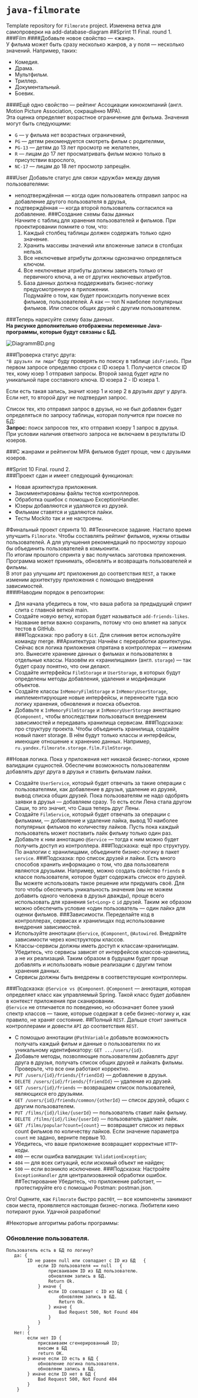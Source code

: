 # `java-filmorate`
Template repository for `Filmorate` project.
Изменена ветка для самопроверки на add-database-diagram
##Sprint 11 Final. round 1.   
###Film
####Добавьте новое свойство — «жанр».  
У фильма может быть сразу несколько жанров, а у поля — несколько значений. Например, таких:  
* Комедия.
* Драма.
* Мультфильм.
* Триллер.
* Документальный.
* Боевик.

####Ещё одно свойство — рейтинг Ассоциации кинокомпаний (англ. Motion Picture Association, сокращённо МРА).   
Эта оценка определяет возрастное ограничение для фильма. Значения могут быть следующими:
* `G` — у фильма нет возрастных ограничений,
* `PG` — детям рекомендуется смотреть фильм с родителями,
* `PG-13` — детям до 13 лет просмотр не желателен,
* `R` — лицам до 17 лет просматривать фильм можно только в присутствии взрослого,
* `NC-17` — лицам до 18 лет просмотр запрещён.  

###User
Добавьте статус для связи «дружба» между двумя пользователями:
* неподтверждённая — когда один пользователь отправил запрос на добавление другого пользователя в друзья,
* подтверждённая — когда второй пользователь согласился на добавление.
###Создание схемы базы данных   
Начните с таблиц для хранения пользователей и фильмов. При проектировании помните о том, что:
   1. Каждый столбец таблицы должен содержать только одно значение.
   2. Хранить массивы значений или вложенные записи в столбцах нельзя.
   3. Все неключевые атрибуты должны однозначно определяться ключом.
   4. Все неключевые атрибуты должны зависеть только от первичного ключа, а не от других неключевых атрибутов.
   5. База данных должна поддерживать бизнес-логику предусмотренную в приложении.   
      Подумайте о том, как будет происходить получение всех фильмов, пользователей. А как — топ N наиболее популярных фильмов. Или список общих друзей с другим пользователем.

###Теперь нарисуйте схему базы данных.   
**На рисунке дополнительно отображены переменные Java-программы, которые будут связаны с БД.**  

![DiagrammBD.png](DiagrammBD.png)   


###Проверка статус друга:  
`"В друзьях ли люди"` буду проверять по поиску в таблице `idsFriends`.
При первом запросе определяю строки с ID юзера 1.
Получается список ID тех, кому юзер 1 отправил запросы.
Второй заход будет идти по уникальной паре составного ключа. ID юзера 2 - ID юзера 1.  

Если есть такая запись, значит юзер 1 и юзер 2 в друзьях друг у друга.
Если нет, то второй друг не подтвердил запрос.

Список тех, кто отправил запрос в друзья, но не был добавлен будет определяться по запросу таблицы,
которая получится при поиске по БД:   
**Запрос:** поиск запросов тех, кто отправил юзеру 1 запрос в друзья.  
При условии наличия ответного запроса не включаем в результаты ID юзеров.

###С жанрами и рейтингом MPA фильмов будет проще, чем с друзьями юзеров.

  ##Sprint 10 Final. round 2.  
###Проект сдан и имеет следующий функционал:
* Новая архитектура приложения.
* Закомментированы файлы тестов контроллеров.
* Обработка ошибок с помощью ExceptionHandler.
* Юзеры добавляются и удаляются из друзей.
* Фильмам ставятся и удаляются лайки.
* Тесты Mockito так и не настроены.

#Финальный проект спринта 10.
##Техническое задание.
Настало время улучшить `Filmorate`. Чтобы составлять рейтинг фильмов, нужны отзывы пользователей. А для улучшения 
рекомендаций по просмотру хорошо бы объединить пользователей в комьюнити.  
По итогам прошлого спринта у вас получилась заготовка приложения. 
Программа может принимать, обновлять и возвращать пользователей и фильмы.  
В этот раз улучшим `API` приложения до соответствия `REST`, а также изменим архитектуру приложения 
с помощью внедрения зависимостей.  
####Наводим порядок в репозитории:  
* Для начала убедитесь в том, что ваша работа за предыдущий спринт слита с главной веткой main. 
* Создайте новую ветку, которая будет называться `add-friends-likes`.  
* Название ветки важно сохранить, потому что оно влияет на запуск тестов в GitHub.  
###Подсказка: про работу в `Git`.
Для слияния веток используйте команду merge.
##Архитектура:
Начнём с переработки архитектуры.  
Сейчас вся логика приложения спрятана в контроллерах — изменим это. Вынесите хранение данных 
о фильмах и пользователях в отдельные классы. Назовём их «хранилищами» (англ. `storage`) — так 
будет сразу понятно, что они делают.
* Создайте интерфейсы `FilmStorage` и `UserStorage`, в которых будут определены методы добавления, 
удаления и модификации объектов.
* Создайте классы `InMemoryFilmStorage` и `InMemoryUserStorage`, имплементирующие новые интерфейсы, 
и перенесите туда всю логику хранения, обновления и поиска объектов.
* Добавьте к `InMemoryFilmStorage` и `InMemoryUserStorage` аннотацию `@Component,` чтобы 
впоследствии пользоваться внедрением зависимостей и передавать хранилища сервисам.
###Подсказка: про структуру проекта.
Чтобы объединить хранилища, создайте новый пакет storage. В нём будут только классы и интерфейсы, 
имеющие отношение к хранению данных. Например, `ru.yandex.filmorate.storage.film.FilmStorage`.

##Новая логика.
Пока у приложения нет никакой бизнес-логики, кроме валидации сущностей. Обеспечим возможность 
пользователям добавлять друг друга в друзья и ставить фильмам лайки.
* Создайте `UserService`, который будет отвечать за такие операции с пользователями, 
как добавление в друзья, удаление из друзей, вывод списка общих друзей. 
Пока пользователям не надо одобрять заявки в друзья — добавляем сразу. 
То есть если Лена стала другом Саши, то это значит, что Саша теперь друг Лены.
* Создайте `FilmService`, который будет отвечать за операции с фильмами, — добавление и 
удаление лайка, вывод 10 наиболее популярных фильмов по количеству лайков. Пусть пока каждый 
пользователь может поставить лайк фильму только один раз.
* Добавьте к ним аннотацию `@Service` — тогда к ним можно будет получить доступ из контроллера.
###Подсказка: ещё про структуру.
По аналогии с хранилищами, объедините бизнес-логику в пакет `service`.
###Подсказка: про список друзей и лайки.
Есть много способов хранить информацию о том, что два пользователя являются друзьями. Например, 
можно создать свойство `friends` в классе пользователя, которое будет содержать список его друзей. 
Вы можете использовать такое решение или придумать своё. Для того чтобы обеспечить уникальность 
значения (мы не можем добавить одного человека в друзья дважды), проще всего использовать для 
хранения `Set<Long>` с `id` друзей. Таким же образом можно обеспечить условие «один пользователь — 
один лайк» для оценки фильмов.
###Зависимости.
Переделайте код в контроллерах, сервисах и хранилищах под использование внедрения зависимостей.
* Используйте аннотации `@Service`, `@Component`, `@Autowired`. Внедряйте зависимости через 
конструкторы классов.
* Классы-сервисы должны иметь доступ к классам-хранилищам. Убедитесь, что сервисы зависят от 
интерфейсов классов-хранилищ, а не их реализаций. Таким образом в будущем будет проще добавлять 
и использовать новые реализации с другим типом хранения данных.
* Сервисы должны быть внедрены в соответствующие контроллеры.

###Подсказка: `@Service vs @Component`.
`@Component` — аннотация, которая определяет класс как управляемый Spring. Такой класс будет 
добавлен в контекст приложения при сканировании.  
`@Service` не отличается по поведению, но обозначает более узкий спектр классов — такие, 
которые содержат в себе бизнес-логику и, как правило, не хранят состояние.
##Полный `REST`.
Дальше стоит заняться контроллерами и довести `API` до соответствия `REST`.
* С помощью аннотации `@PathVariable` добавьте возможность получать каждый фильм и данные о 
пользователях по их уникальному идентификатору: `GET .../users/{id}`.
* Добавьте методы, позволяющие пользователям добавлять друг друга в друзья, получать список 
общих друзей и лайкать фильмы. Проверьте, что все они работают корректно.
* `PUT /users/{id}/friends/{friendId}` — добавление в друзья.
* `DELETE /users/{id}/friends/{friendId}` — удаление из друзей.
* `GET /users/{id}/friends` — возвращаем список пользователей, являющихся его друзьями.
* `GET /users/{id}/friends/common/{otherId}` — список друзей, общих с другим пользователем.
* `PUT /films/{id}/like/{userId}` — пользователь ставит лайк фильму.
* `DELETE /films/{id}/like/{userId}` — пользователь удаляет лайк.
* `GET /films/popular?count={count}` — возвращает список из первых count фильмов по количеству 
лайков. Если значение параметра `count` не задано, верните первые 10.
* Убедитесь, что ваше приложение возвращает корректные `HTTP`-коды.
* `400` — если ошибка валидации: `ValidationException`;
* `404` — для всех ситуаций, если искомый объект не найден;
* `500` — если возникло исключение.
###Подсказка:
Настройте `ExceptionHandler` для централизованной обработки ошибок.
##Тестирование
Убедитесь, что приложение работает, — протестируйте его с помощью Postman: postman.json.  


Ого! Оцените, как `Filmorate` быстро растёт, — все компоненты занимают свои места, проявляется 
настоящая бизнес-логика. Любители кино потирают руки. Удачной разработки!


#Некоторые алгоритмы работы программы:
###    Обновление пользователя.
    Пользователь есть в БД по логину?
       да: {
            ID не равен null или совпадает с ID из БД   {
                если ID пользователя == null   {
                    присваиваем ID из БД пользователю.
                    обновляем запись в БД.
                    Return Ok.
                } иначе {
                    если ID совпадает с ID из БД {
                        обновляем запись в БД.
                        Return Ok.
                    } иначе {
                        Bad Request 500, Not Found 404
                    }
                }
            }
       Нет: {
            если нет ID {
                присваиваем сгенерированный ID;
                вносим в БД
                return OK.
            } иначе если ID есть в БД {
                обновление логина пользователя.
                обновляем запись в БД.
            } иначе если ID нет в БД {
                Bad Request 500, Not Found 404
            }
        }
